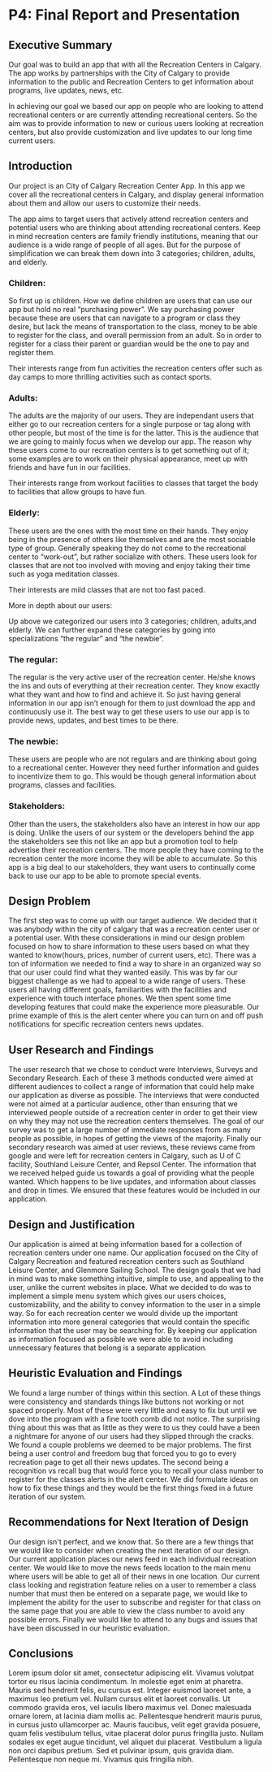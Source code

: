# P4: Final Report and Presentation

## Executive Summary

Our goal was to build an app that with all the Recreation Centers in Calgary. The app works by partnerships with the City of Calgary to provide information to the public and Recreation Centers to get information about programs, live updates, news,  etc. 

In achieving our goal we based our app on people who are looking to attend recreational centers or are currently attending recreational centers. So the aim was to provide information to new or curious users looking at recreation centers, but also provide customization and live updates to our long time current users.


## Introduction

Our project is an City of Calgary Recreation Center App. In this app we cover all the recreational centers in Calgary, and display general information about them and allow our users to customize their needs.

The app aims to target users that actively attend recreation centers and potential users who are thinking about attending recreational centers. Keep in mind recreation centers are family friendly institutions, meaning that our audience is a wide range of people of all ages. But for the purpose of simplification we can break them down into 3 categories; children, adults, and elderly.


### Children:

So first up is children. How we define children are users that can use our app but hold no real “purchasing power”. We say purchasing power because these are users that can navigate to a program or class they desire, but lack the means of transportation to the class, money to be able to register for the class, and overall permission from an adult. So in order to register for a class their parent or guardian would be the one to pay and register them.

Their interests range from fun activities the recreation centers offer such as day camps to more thrilling activities such as contact sports.

### Adults:

The adults are the majority of our users. They are independant users that either go to our recreation centers for a single purpose or tag along with other people, but most of the time is for the latter. This is the audience that we are going to mainly focus when we develop our app. The reason why these users come to our recreation centers is to get something out of it; some examples are to work on their physical appearance, meet up with friends and have fun in our facilities. 

Their interests range from workout facilities to classes that target the body to facilities that allow groups to have fun.


### Elderly:

These users are the ones with the most time on their hands. They enjoy being in the presence of others like themselves and are the most sociable type of group. Generally speaking they do not come to the recreational center to “work-out”, but rather socialize with others. These users look for classes that are not too involved with moving and enjoy taking their time such as yoga meditation classes.

Their interests are mild classes that are not too fast paced.


More in depth about our users:

Up above we categorized our users into 3 categories; children, adults,and elderly. We can further expand these categories by going into specializations “the regular” and “the newbie”.


### The regular:
 
The regular is the very active user of the recreation center. He/she knows the ins and outs of everything at their recreation center. They know exactly what they want and how to find and achieve it. So just having general information in our app isn’t enough for them to just download the app and continuously use it. The best way to get these users to use our app is to provide news, updates, and best times to be there.

### The newbie:

These users are people who are not regulars and are thinking about going to a recreational center. However they need further information and guides to incentivize them to go. This would be though general information about programs, classes and facilities.


### Stakeholders:

Other than the users, the stakeholders also have an interest in how our app is doing. Unlike the users of our system or the developers behind the app the stakeholders see this not like an app but a promotion tool to help advertise their recreation centers. The more people they have coming to the recreation center the more income they will be able to accumulate. So this app is a big deal to our stakeholders, they want users to continually come back to use our app to be able to promote special events.


## Design Problem

The first step was to come up with our target audience. We decided that it was anybody within the city of calgary that was a recreation center user or a potential user. With these considerations in mind our design problem focused on how to share information to these users based on what they wanted to know(hours, prices, number of current users, etc). There was a ton of information we needed to find a way to share in an organized way so that our user could find what they wanted easily. This was by far our biggest challenge as we had to appeal to a wide range of users. These users all having different goals, familiarities with the facilities and experience with touch interface phones. We then spent some time developing features that could make the experience more pleasurable. Our prime example of this is the alert center where you can turn on and off push notifications for specific recreation centers news updates. 

## User Research and Findings

The user research that we chose to conduct were Interviews, Surveys and Secondary Research. Each of these 3 methods conducted were aimed at different audiences to collect a range of information that could help make our application as diverse as possible. The interviews that were conducted were not aimed at a particular audience, other than ensuring that we interviewed people outside of a recreation center in order to get their view on why they may not use the recreation centers themselves. The goal of our survey was to get a large number of immediate responses from as many people as possible, in hopes of getting the views of the majority. Finally our secondary research was aimed at user reviews, these reviews came from google and were left for recreation centers in Calgary, such as U of C facility, Southland Leisure Center, and Repsol Center. The information that we received helped guide us towards a goal of providing what the people wanted. Which happens to be live updates, and information about classes and drop in times. We ensured that these features would be included in our application.

## Design and Justification

Our application is aimed at being information based for a collection of recreation centers under one name. Our application focused on the City of Calgary Recreation and featured recreation centers such as Southland Leisure Center, and Glenmore Sailing School. The design goals that we had in mind was to make something intuitive, simple to use, and appealing to the user, unlike the current websites in place. What we decided to do was to implement a simple menu system which gives our users choices, customizability, and the ability to convey information to the user in a simple way. So for each recreation center we would divide up the important information into more general categories that would contain the specific information that the user may be searching for. By keeping our application as information focused as possible we were able to avoid including unnecessary features that belong is a separate application.

## Heuristic Evaluation and Findings

We found a large number of things within this section. A Lot of these things were consistency and standards things like buttons not working or not spaced properly. Most of these were very little and easy to fix but until we dove into the program with a fine tooth comb did not notice. The surprising thing about this was that as little as they were to us they could have a been a nightmare for anyone of our users had they slipped through the cracks. We found a couple problems we deemed to be major problems. The first being a user control and freedom bug that forced you to go to every recreation page to get all their news updates. The second being a recognition vs recall bug that would force you to recall your class number to register for the classes alerts in the alert center. We did formulate ideas on how to fix these things and they would be the first things fixed in a future iteration of our system. 

## Recommendations for Next Iteration of Design

Our design isn't  perfect, and we know that. So there are a few things that we would like to consider when creating the next iteration of our design. Our current application places our news feed in each individual recreation center. We would like to move the news feeds location to the main menu where users will be able to get all of their news in one location. Our current class looking and registration feature relies on a user to remember a class number that must then be entered on a separate page, we would like to implement the ability for the user to subscribe and register for that class on the same page that you are able to view the class number to avoid any possible errors. Finally we would like to attend to any bugs and issues that have been discussed in our heuristic evaluation.

## Conclusions

Lorem ipsum dolor sit amet, consectetur adipiscing elit. Vivamus volutpat tortor eu risus lacinia condimentum. In molestie eget enim at pharetra. Mauris sed hendrerit felis, eu cursus est. Integer euismod laoreet ante, a maximus leo pretium vel. Nullam cursus elit et laoreet convallis. Ut commodo gravida eros, vel iaculis libero maximus vel. Donec malesuada ornare lorem, at lacinia diam mollis ac. Pellentesque hendrerit mauris purus, in cursus justo ullamcorper ac. Mauris faucibus, velit eget gravida posuere, quam felis vestibulum tellus, vitae placerat dolor purus fringilla justo. Nullam sodales ex eget augue tincidunt, vel aliquet dui placerat. Vestibulum a ligula non orci dapibus pretium. Sed et pulvinar ipsum, quis gravida diam. Pellentesque non neque mi. Vivamus quis fringilla nibh.

